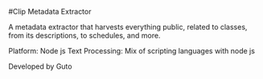 #Clip Metadata Extractor

A metadata extractor that harvests everything public, related to classes, from
its descriptions, to schedules, and more.

Platform: Node js
Text Processing: Mix of scripting languages with node js

Developed by Guto

